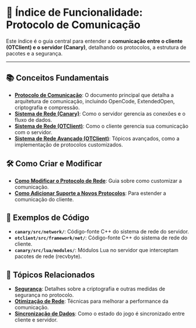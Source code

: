 # 📡 Índice de Funcionalidade: Protocolo de Comunicação

Este índice é o guia central para entender a **comunicação entre o cliente (OTClient) e o servidor (Canary)**, detalhando os protocolos, a estrutura de pacotes e a segurança.

---

## 📚 Conceitos Fundamentais
- **[Protocolo de Comunicação](<../integracao_protocolo_comunicacao.md>)**: O documento principal que detalha a arquitetura de comunicação, incluindo OpenCode, ExtendedOpen, criptografia e compressão.
- **[Sistema de Rede (Canary)](<../canary_sistema_rede.md>)**: Como o servidor gerencia as conexões e o fluxo de dados.
- **[Sistema de Rede (OTClient)](<../otclient_sistema_rede.md>)**: Como o cliente gerencia sua comunicação com o servidor.
- **[Sistema de Rede Avançado (OTClient)](<../otclient_sistema_rede_avancado.md>)**: Tópicos avançados, como a implementação de protocolos customizados.

## 🛠️ Como Criar e Modificar
- **[Como Modificar o Protocolo de Rede](<./como_modificar.md#canary-servidor>)**: Guia sobre como customizar a comunicação.
- **[Como Adicionar Suporte a Novos Protocolos](<./como_adicionar.md#otclient-cliente>)**: Para estender a comunicação do cliente.

## 📜 Exemplos de Código
- **`canary/src/network/`**: Código-fonte C++ do sistema de rede do servidor.
- **`otclient/src/framework/net/`**: Código-fonte C++ do sistema de rede do cliente.
- **`canary/src/lua/modules/`**: Módulos Lua no servidor que interceptam pacotes de rede (recvbyte).

## 🔗 Tópicos Relacionados
- **[Segurança](<../INTEGRATION-009_Security.md>)**: Detalhes sobre a criptografia e outras medidas de segurança no protocolo.
- **[Otimização de Rede](<../INTEGRATION-008_Network_Optimization.md>)**: Técnicas para melhorar a performance da comunicação.
- **[Sincronização de Dados](<../integracao_sincronizacao_dados.md>)**: Como o estado do jogo é sincronizado entre cliente e servidor.
